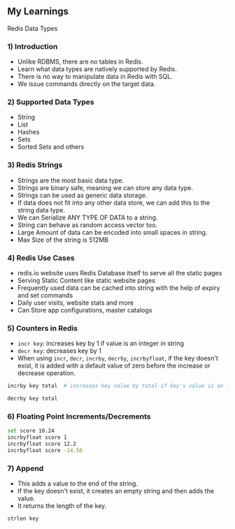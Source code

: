 ## My Learnings

Redis Data Types

### 1) Introduction
- Unlike RDBMS, there are no tables in Redis.
- Learn what data types are natively supported by Redis.
- There is no way to manipulate data in Redis with SQL.
- We issue commands directly on the target data.

### 2) Supported Data Types
- String
- List
- Hashes
- Sets
- Sorted Sets and others


### 3) Redis Strings
- Strings are the most basic data type.
- Strings are binary safe, meaning we can store any data type.
- Strings can be used as generic data storage.
- If data does not fit into any other data store, we can add this to the string data type.
- We can Serialize ANY TYPE OF DATA to a string.
- String can behave as random access vector too.
- Large Amount of data can be encoded into small spaces in string.
- Max Size of the string is 512MB


### 4) Redis Use Cases
- redis.io website uses Redis Database itself to serve all the static pages
- Serving Static Content like static website pages
- Frequently used data can be cached into string with the help of expiry and set commands
- Daily user visits, website stats and more
- Can Store app configurations, master catalogs

### 5) Counters in Redis

- `incr key`: increases key by 1 if value is an integer in string
- `decr key`: decreases key by 1
- When using `incr`, `decr`, `incrby`, `decrby`, `incrbyfloat`, if the key doesn't exist, it is added with a default value of zero before the increase or decrease operation.

```bash
incrby key total  # increases key value by total if key's value is an integer in string
```

```bash
decrby key total
```

### 6) Floating Point Increments/Decrements

```bash
set score 10.24
incrbyfloat score 1
incrbyfloat score 12.2
incrbyfloat score -14.56
```


### 7) Append

- This adds a value to the end of the string.
- If the key doesn't exist, it creates an empty string and then adds the value.
- It returns the length of the key.

```bash
strlen key
```
